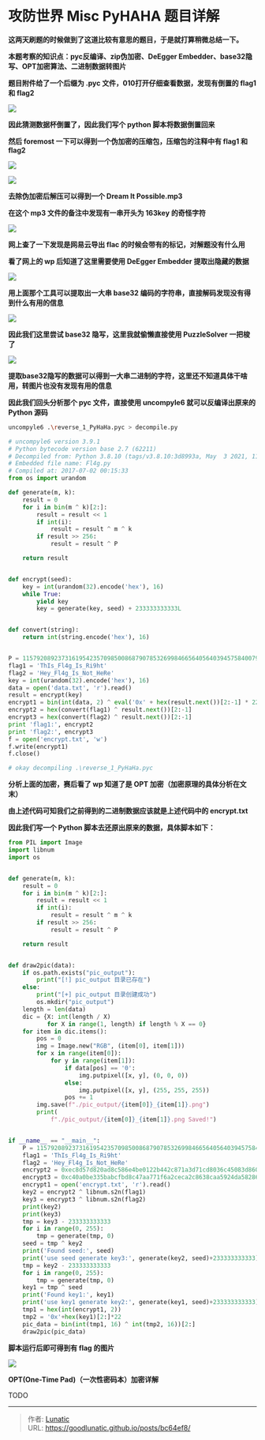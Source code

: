 # 攻防世界 Misc PyHAHA 题目详解

**这两天刷题的时候做到了这道比较有意思的题目，于是就打算稍微总结一下。**

<!--more-->

**本题考察的知识点：pyc反编译、zip伪加密、DeEgger Embedder、base32隐写、OPT加密算法、二进制数据转图片**

**题目附件给了一个后缀为 .pyc 文件，010打开仔细查看数据，发现有倒置的 flag1 和 flag2**

![](imgs/image-20240702164923177.png)

**因此猜测数据杯倒置了，因此我们写个 python 脚本将数据倒置回来**

**然后 foremost 一下可以得到一个伪加密的压缩包，压缩包的注释中有 flag1 和 flag2**

![](imgs/image-20240702164936801.png)

![](imgs/image-20240702164942973.png)

**去除伪加密后解压可以得到一个 Dream It Possible.mp3**

**在这个 mp3 文件的备注中发现有一串开头为 163key 的奇怪字符**

![](imgs/image-20240702164957787.png)

**网上查了一下发现是网易云导出 flac 的时候会带有的标记，对解题没有什么用**

**看了网上的 wp 后知道了这里需要使用 DeEgger Embedder 提取出隐藏的数据**

![](imgs/image-20240702165009948.png)

**用上面那个工具可以提取出一大串 base32 编码的字符串，直接解码发现没有得到什么有用的信息**

![](imgs/image-20240702165020066.png)

**因此我们这里尝试 base32 隐写，这里我就偷懒直接使用 PuzzleSolver 一把梭了**

![](imgs/image-20240702165033442.png)

**提取base32隐写的数据可以得到一大串二进制的字符，这里还不知道具体干啥用，转图片也没有发现有用的信息**

**因此我们回头分析那个 pyc 文件，直接使用 uncompyle6 就可以反编译出原来的 Python 源码**

```bash
uncompyle6 .\reverse_1_PyHaHa.pyc > decompile.py
```

```python
# uncompyle6 version 3.9.1
# Python bytecode version base 2.7 (62211)
# Decompiled from: Python 3.8.10 (tags/v3.8.10:3d8993a, May  3 2021, 11:48:03) [MSC v.1928 64 bit (AMD64)]
# Embedded file name: Fl4g.py
# Compiled at: 2017-07-02 00:15:33
from os import urandom

def generate(m, k):
    result = 0
    for i in bin(m ^ k)[2:]:
        result = result << 1
        if int(i):
            result = result ^ m ^ k
        if result >> 256:
            result = result ^ P

    return result


def encrypt(seed):
    key = int(urandom(32).encode('hex'), 16)
    while True:
        yield key
        key = generate(key, seed) + 233333333333L


def convert(string):
    return int(string.encode('hex'), 16)


P = 115792089237316195423570985008687907853269984665640564039457584007913129640997L
flag1 = 'ThIs_Fl4g_Is_Ri9ht'
flag2 = 'Hey_Fl4g_Is_Not_HeRe'
key = int(urandom(32).encode('hex'), 16)
data = open('data.txt', 'r').read()
result = encrypt(key)
encrypt1 = bin(int(data, 2) ^ eval('0x' + hex(result.next())[2:-1] * 22))[2:]
encrypt2 = hex(convert(flag1) ^ result.next())[2:-1]
encrypt3 = hex(convert(flag2) ^ result.next())[2:-1]
print 'flag1:', encrypt2
print 'flag2:', encrypt3
f = open('encrypt.txt', 'w')
f.write(encrypt1)
f.close()

# okay decompiling .\reverse_1_PyHaHa.pyc
```

**分析上面的加密，赛后看了 wp 知道了是 OPT 加密（加密原理的具体分析在文末）**

**由上述代码可知我们之前得到的二进制数据应该就是上述代码中的 encrypt.txt**

**因此我们写一个 Python 脚本去还原出原来的数据，具体脚本如下：**

```python
from PIL import Image
import libnum
import os


def generate(m, k):
    result = 0
    for i in bin(m ^ k)[2:]:
        result = result << 1
        if int(i):
            result = result ^ m ^ k
        if result >> 256:
            result = result ^ P

    return result


def draw2pic(data):
    if os.path.exists("pic_output"):
        print("[!] pic_output 目录已存在")
    else:
        print("[+] pic_output 目录创建成功")
        os.mkdir("pic_output")
    length = len(data)
    dic = {X: int(length / X)
           for X in range(1, length) if length % X == 0}
    for item in dic.items():
        pos = 0
        img = Image.new("RGB", (item[0], item[1]))
        for x in range(item[0]):
            for y in range(item[1]):
                if data[pos] == '0':
                    img.putpixel([x, y], (0, 0, 0))
                else:
                    img.putpixel([x, y], (255, 255, 255))
                pos += 1
        img.save(f"./pic_output/{item[0]}_{item[1]}.png")
        print(
            f"./pic_output/{item[0]}_{item[1]}.png Saved!")


if __name__ == "__main__":
    P = 115792089237316195423570985008687907853269984665640564039457584007913129640997
    flag1 = 'ThIs_Fl4g_Is_Ri9ht'
    flag2 = 'Hey_Fl4g_Is_Not_HeRe'
    encrypt2 = 0xec8d57d820ad8c586e4be0122b442c871a3d71cd8036c45083d860caf1793ddc
    encrypt3 = 0xc40a0be335babcfbd8c47aa771f6a2ceca2c8638caa5924da58286d2a942697e
    encrypt1 = open('encrypt.txt', 'r').read()
    key2 = encrypt2 ^ libnum.s2n(flag1)
    key3 = encrypt3 ^ libnum.s2n(flag2)
    print(key2)
    print(key3)
    tmp = key3 - 233333333333
    for i in range(0, 255):
        tmp = generate(tmp, 0)
    seed = tmp ^ key2
    print('Found seed:', seed)
    print('use seed generate key3:', generate(key2, seed)+233333333333)
    tmp = key2 - 233333333333
    for i in range(0, 255):
        tmp = generate(tmp, 0)
    key1 = tmp ^ seed
    print('Found key1:', key1)
    print('use key1 generate key2:', generate(key1, seed)+233333333333)
    tmp1 = hex(int(encrypt1, 2))
    tmp2 = '0x'+hex(key1)[2:]*22
    pic_data = bin(int(tmp1, 16) ^ int(tmp2, 16))[2:]
    draw2pic(pic_data)
```

**脚本运行后即可得到有 flag 的图片**

![](imgs/image-20240702165053162.png)

**OPT(One-Time Pad)（一次性密码本）加密详解**

TODO

---

> 作者: [Lunatic](https://goodlunatic.github.io)  
> URL: https://goodlunatic.github.io/posts/bc64ef8/  

